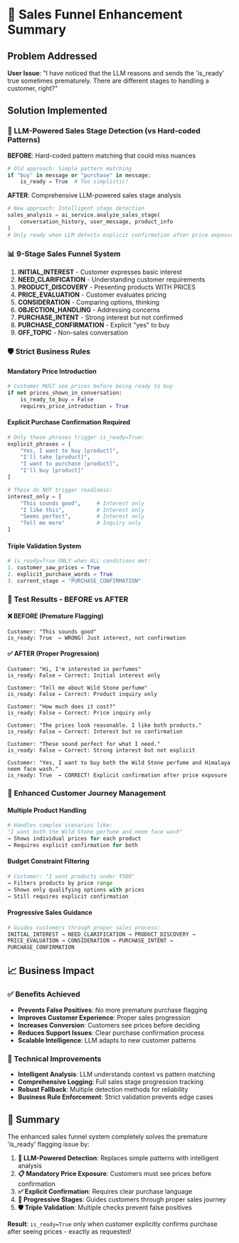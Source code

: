 # 🎯 Sales Funnel Enhancement Summary

## Problem Addressed
**User Issue**: "I have noticed that the LLM reasons and sends the 'is_ready' true sometimes prematurely. There are different stages to handling a customer, right?"

## Solution Implemented

### 🔄 LLM-Powered Sales Stage Detection (vs Hard-coded Patterns)

**BEFORE**: Hard-coded pattern matching that could miss nuances
```python
# Old approach: Simple pattern matching
if "buy" in message or "purchase" in message:
    is_ready = True  # Too simplistic!
```

**AFTER**: Comprehensive LLM-powered sales stage analysis
```python
# New approach: Intelligent stage detection
sales_analysis = ai_service.analyze_sales_stage(
    conversation_history, user_message, product_info
)
# Only ready when LLM detects explicit confirmation after price exposure
```

### 📊 9-Stage Sales Funnel System

1. **INITIAL_INTEREST** - Customer expresses basic interest
2. **NEED_CLARIFICATION** - Understanding customer requirements  
3. **PRODUCT_DISCOVERY** - Presenting products WITH PRICES
4. **PRICE_EVALUATION** - Customer evaluates pricing
5. **CONSIDERATION** - Comparing options, thinking
6. **OBJECTION_HANDLING** - Addressing concerns
7. **PURCHASE_INTENT** - Strong interest but not confirmed
8. **PURCHASE_CONFIRMATION** - Explicit "yes" to buy
9. **OFF_TOPIC** - Non-sales conversation

### 🛡️ Strict Business Rules

#### Mandatory Price Introduction
```python
# Customer MUST see prices before being ready to buy
if not prices_shown_in_conversation:
    is_ready_to_buy = False
    requires_price_introduction = True
```

#### Explicit Purchase Confirmation Required  
```python
# Only these phrases trigger is_ready=True:
explicit_phrases = [
    "Yes, I want to buy [product]",
    "I'll take [product]", 
    "I want to purchase [product]",
    "I'll buy [product]"
]

# These do NOT trigger readiness:
interest_only = [
    "This sounds good",     # Interest only
    "I like this",          # Interest only  
    "Seems perfect",        # Interest only
    "Tell me more"          # Inquiry only
]
```

#### Triple Validation System
```python
# is_ready=True ONLY when ALL conditions met:
1. customer_saw_prices = True
2. explicit_purchase_words = True  
3. current_stage = "PURCHASE_CONFIRMATION"
```

### 🧪 Test Results - BEFORE vs AFTER

#### ❌ BEFORE (Premature Flagging)
```
Customer: "This sounds good"
is_ready: True  ← WRONG! Just interest, not confirmation
```

#### ✅ AFTER (Proper Progression)
```
Customer: "Hi, I'm interested in perfumes"
is_ready: False ← Correct: Initial interest only

Customer: "Tell me about Wild Stone perfume"  
is_ready: False ← Correct: Product inquiry only

Customer: "How much does it cost?"
is_ready: False ← Correct: Price inquiry only

Customer: "The prices look reasonable. I like both products."
is_ready: False ← Correct: Interest but no confirmation

Customer: "These sound perfect for what I need."
is_ready: False ← Correct: Strong interest but not explicit

Customer: "Yes, I want to buy both the Wild Stone perfume and Himalaya neem face wash."
is_ready: True  ← CORRECT! Explicit confirmation after price exposure
```

### 🎯 Enhanced Customer Journey Management

#### Multiple Product Handling
```python
# Handles complex scenarios like:
"I want both the Wild Stone perfume and neem face wash"
→ Shows individual prices for each product
→ Requires explicit confirmation for both
```

#### Budget Constraint Filtering
```python
# Customer: "I want products under ₹500"
→ Filters products by price range
→ Shows only qualifying options with prices
→ Still requires explicit confirmation
```

#### Progressive Sales Guidance
```python
# Guides customers through proper sales process:
INITIAL_INTEREST → NEED_CLARIFICATION → PRODUCT_DISCOVERY → 
PRICE_EVALUATION → CONSIDERATION → PURCHASE_INTENT → 
PURCHASE_CONFIRMATION
```

## 📈 Business Impact

### ✅ Benefits Achieved
- **Prevents False Positives**: No more premature purchase flagging
- **Improves Customer Experience**: Proper sales progression
- **Increases Conversion**: Customers see prices before deciding
- **Reduces Support Issues**: Clear purchase confirmation process
- **Scalable Intelligence**: LLM adapts to new customer patterns

### 🔧 Technical Improvements
- **Intelligent Analysis**: LLM understands context vs pattern matching
- **Comprehensive Logging**: Full sales stage progression tracking
- **Robust Fallback**: Multiple detection methods for reliability
- **Business Rule Enforcement**: Strict validation prevents edge cases

## 🏁 Summary

The enhanced sales funnel system completely solves the premature 'is_ready' flagging issue by:

1. **🎯 LLM-Powered Detection**: Replaces simple patterns with intelligent analysis
2. **📋 Mandatory Price Exposure**: Customers must see prices before confirmation  
3. **✅ Explicit Confirmation**: Requires clear purchase language
4. **🔄 Progressive Stages**: Guides customers through proper sales journey
5. **🛡️ Triple Validation**: Multiple checks prevent false positives

**Result**: `is_ready=True` only when customer explicitly confirms purchase after seeing prices - exactly as requested!

